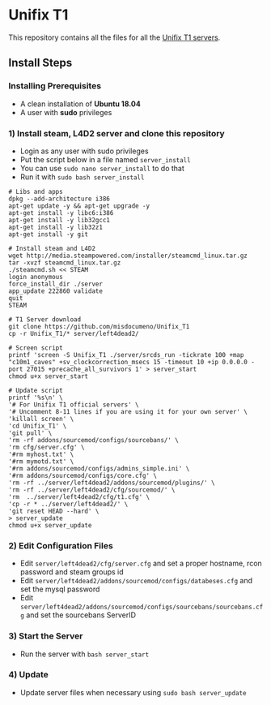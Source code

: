 # Unifix T1
This repository contains all the files for all the [Unifix T1 servers](https://steamcommunity.com/groups/UnifixServers).

## Install Steps

### Installing Prerequisites
- A clean installation of **Ubuntu 18.04**
- A user with **sudo** privileges

### 1) Install steam, L4D2 server and clone this repository
- Login as any user with sudo privileges
- Put the script below in a file named `server_install`
- You can use `sudo nano server_install` to do that
- Run it with `sudo bash server_install`

```
# Libs and apps
dpkg --add-architecture i386
apt-get update -y && apt-get upgrade -y
apt-get install -y libc6:i386
apt-get install -y lib32gcc1
apt-get install -y lib32z1
apt-get install -y git

# Install steam and L4D2
wget http://media.steampowered.com/installer/steamcmd_linux.tar.gz
tar -xvzf steamcmd_linux.tar.gz
./steamcmd.sh << STEAM
login anonymous
force_install_dir ./server
app_update 222860 validate
quit
STEAM

# T1 Server download
git clone https://github.com/misdocumeno/Unifix_T1
cp -r Unifix_T1/* server/left4dead2/

# Screen script
printf 'screen -S Unifix_T1 ./server/srcds_run -tickrate 100 +map "c10m1_caves" +sv_clockcorrection_msecs 15 -timeout 10 +ip 0.0.0.0 -port 27015 +precache_all_survivors 1' > server_start
chmod u+x server_start

# Update script
printf '%s\n' \
'# For Unifix T1 official servers' \
'# Uncomment 8-11 lines if you are using it for your own server' \
'killall screen' \
'cd Unifix_T1' \
'git pull' \
'rm -rf addons/sourcemod/configs/sourcebans/' \
'rm cfg/server.cfg' \
'#rm myhost.txt' \
'#rm mymotd.txt' \
'#rm addons/sourcemod/configs/admins_simple.ini' \
'#rm addons/sourcemod/configs/core.cfg' \
'rm -rf ../server/left4dead2/addons/sourcemod/plugins/' \
'rm -rf ../server/left4dead2/cfg/sourcemod/' \
'rm  ../server/left4dead2/cfg/t1.cfg' \
'cp -r * ../server/left4dead2/' \
'git reset HEAD --hard' \
> server_update
chmod u+x server_update
```

### 2) Edit Configuration Files
- Edit `server/left4dead2/cfg/server.cfg` and set a proper hostname, rcon password and steam groups id
- Edit `server/left4dead2/addons/sourcemod/configs/databeses.cfg` and set the mysql password
- Edit `server/left4dead2/addons/sourcemod/configs/sourcebans/sourcebans.cfg` and set the sourcebans ServerID

### 3) Start the Server
- Run the server with `bash server_start`

### 4) Update
- Update server files when necessary using `sudo bash server_update`

